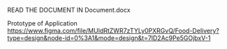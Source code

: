 READ THE DOCUMENT IN Document.docx


Prototype of Application
https://www.figma.com/file/MUIdRtZWR7zTYLy0PXRGvQ/Food-Delivery?type=design&node-id=0%3A1&mode=design&t=7lD2Ac9Pe5GOjbxV-1


